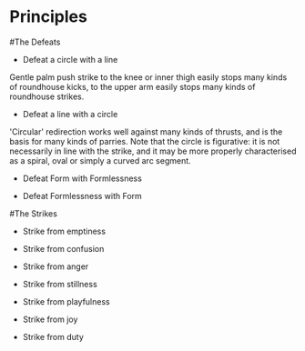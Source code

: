 Principles
==========

#The Defeats

- Defeat a circle with a line

Gentle palm push strike to the knee or inner thigh easily stops many kinds of roundhouse kicks, to the upper arm easily stops many kinds of roundhouse strikes.

- Defeat a line with a circle

'Circular' redirection works well against many kinds of thrusts, and is the basis for many kinds of parries. Note that the circle is figurative: it is not necessarily in line with the strike, and it may be more properly characterised as a spiral, oval or simply a curved arc segment.

- Defeat Form with Formlessness

- Defeat Formlessness with Form

#The Strikes

- Strike from emptiness

- Strike from confusion

- Strike from anger

- Strike from stillness

- Strike from playfulness

- Strike from joy

- Strike from duty
